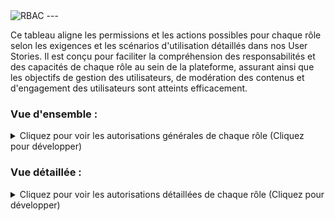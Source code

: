 <img src="../Assets/Images/Role-Based-Access-Control.png" alt="RBAC">
---


Ce tableau aligne les permissions et les actions possibles pour chaque rôle selon les exigences et les scénarios d'utilisation détaillés dans nos User Stories. Il est conçu pour faciliter la compréhension des responsabilités et des capacités de chaque rôle au sein de la plateforme, assurant ainsi que les objectifs de gestion des utilisateurs, de modération des contenus et d'engagement des utilisateurs sont atteints efficacement.


### Vue d'ensemble :

<details>
<summary>Cliquez pour voir les autorisations générales de chaque rôle (Cliquez pour développer)</summary>

| Autorisations / Rôle                                    | Visiteur | Utilisateur | Modérateur | Administrateur | Super Administrateur |
|---------------------------------------------------------|----------|-------------|------------|----------------|----------------------|
| Gestion de l'authentification et accès à contenu personnalisé | ✅        | ✅           | ✅          | ✅              |                    |
| Recevoir des notifications en cas de suppression de contenu |          | ✅           |            | ✅              |                    |
| Publication d'articles et de commentaires               |          | ✅           | ✅          | ✅              |                    |
| Accès à une interface de modération                    |          |             | ✅          | ✅              |                    |
| Suppression de contenus non conformes                  |          |             | ✅          | ✅              |                    |
| Accorder ou retirer des permissions de publication     |          |             | ✅          | ✅              |                    |
| Accès à un rapport d'activité de modération            |          |             | ✅          | ✅              |                    |
| Créer des comptes modérateurs                          |          |             |            | ✅              |                    |
| Modifier des comptes modérateurs                       |          |             |            | ✅              |                    |
| Supprimer des comptes modérateurs                      |          |             |            | ✅              |                    |
| Créer des comptes utilisateurs                         |          |             |            | ✅              |                    |
| Modifier des comptes utilisateurs                      |          |             |            | ✅              |                    |
| Supprimer des comptes utilisateurs                     |          |             |            | ✅              |                    |
| Attribuer/modifier des rôles                           |          |             |            | ✅              |                    |
| Créer des administrateurs                              |          |             |            |                | ✅                   |
| Modifier des administrateurs                           |          |             |            |                | ✅                   |
| Supprimer des administrateurs                          |          |             |            |                | ✅                   |

</details>

### Vue détaillée :

<details>
<summary>Cliquez pour voir les autorisations détaillées de chaque rôle (Cliquez pour développer)</summary>

| Autorisations / Rôle                                           | Visiteur                                              | Utilisateur                                                 | Modérateur                                           | Administrateur                                               | Super Administrateur                            |
|----------------------------------------------------------------|-------------------------------------------------------|-------------------------------------------------------------|------------------------------------------------------|--------------------------------------------------------------|------------------------------------------------|
| Gestion de l'authentification et accès à contenu personnalisé  | Créer son propre compte                               | Créer, modifier, supprimer son propre compte                 | Créer, modifier, supprimer son propre compte          | Créer, modifier, supprimer des comptes utilisateurs et modérateurs             | Créer, modifier, supprimer des comptes administrateurs  |
| Recevoir des notifications en cas de suppression de contenu    |                                                       | Recevoir des notifications en cas de suppression de contenu  |                                                             | Recevoir des notifications en cas de suppression de contenu    | Recevoir des notifications en cas de suppression de contenu  |
| Publication d'articles et de commentaires                      |                                                       | Publier des articles et des commentaires                      | Publier des articles et des commentaires             | Publier des articles et des commentaires                        | Publier des articles et des commentaires            |
| Accès à une interface de modération                           |                                                       |                                                           | Accéder à l'interface de modération                   | Accéder à l'interface de modération                             | Accéder à l'interface de modération                 |
| Suppression de contenus non conformes                         |                                                       |                                                           | Supprimer des contenus non conformes                  | Supprimer des contenus non conformes                            | Supprimer des contenus non conformes                |
| Accorder ou retirer des permissions de publication            |                                                       |                                                           | Accorder ou retirer des permissions de publication   | Accorder ou retirer des permissions de publication             | Accorder ou retirer des permissions de publication  |
| Accès à un rapport d'activité de modération                   |                                                       |                                                           | Accéder à un rapport d'activité de modération        | Accéder à un rapport d'activité de modération                  | Accéder à un rapport d'activité de modération       |
| Créer un compte modérateur                                    |                                                       |                                                           |                                                           | Créer des comptes modérateurs                                   |                                                  |
| Modifier un compte modérateur                                 |                                                       |                                                           |                                                           | Modifier des comptes modérateurs                                |                                                  |
| Supprimer un compte modérateur                                |                                                       |                                                           |                                                           | Supprimer des comptes modérateurs                               |                                                  |
| Créer un compte utilisateur                                   |                                                       |                                                           |                                                           | Créer des comptes utilisateurs                                  |                                                  |
| Modifier son propre compte utilisateur                        |                                                       | Modifier son propre compte utilisateur                      |                                                           | Modifier des comptes utilisateurs                                |                                                  |
| Modifier un compte utilisateur par un administrateur          |                                                       |                                                           |                                                           | Modifier des comptes utilisateurs par un administrateur         |                                                  |
| Supprimer un compte utilisateur                               |                                                       |                                                           |                                                           | Supprimer des comptes utilisateurs                               |                                                  |
| Consulter un contenu                                          | Consulter du contenu                                  | Consulter du contenu                                         | Consulter du contenu                                 | Consulter du contenu                                            | Consulter du contenu                              |
| Commenter un contenu                                          |                                                       | Commenter du contenu                                         | Commenter du contenu                                | Commenter du contenu                                           | Commenter du contenu                             |
| Modifier un contenu                                           |                                                       |                                                           |                                                           | Modifier du contenu                                             | Modifier du contenu                              |
| Modérer un contenu                                            |                                                       |                                                           | Modérer du contenu                                   | Modérer du contenu                                             | Modérer du contenu                               |
| Signaler un contenu                                           |                                                       |                                                           |                                                           | Signaler du contenu                                             | Signaler du contenu                              |
| Bloquer un compte                                             |                                                       |                                                           |                                                           | Bloquer un compte                                               | Bloquer un compte                                |
| Attribuer/modifier des rôles                                  |                                                       |                                                           |                                                           | Attribuer/modifier des rôles                                    |                                                  |
| Créer un administrateur                                       |                                                       |                                                           |                                                           | Créer des comptes administrateurs                               |                                                  |
| Modifier un administrateur                                    |                                                       |                                                           |                                                           | Modifier des comptes administrateurs                             |                                                  |
| Supprimer un administrateur                                   |                                                       |                                                           |                                                           | Supprimer des comptes administrateurs                            |                                                  |

</details>
